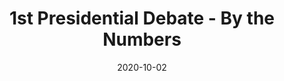 ---
title: 1st Presidential Debate - By the Numbers
date: 2020-10-02
img_src: https://miro.medium.com/max/1000/1*BuUqU-mX_xQiNHXGxUDcTg.png
href: https://towardsdatascience.com/1st-presidential-debate-by-the-numbers-dee50b35f4ac
---